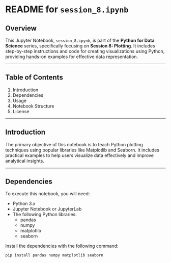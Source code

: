 # README for `session_8.ipynb`

## Overview

This Jupyter Notebook, `session_8.ipynb`, is part of the **Python for Data Science** series, specifically focusing on **Session 8: Plotting**. It includes step-by-step instructions and code for creating visualizations using Python, providing hands-on examples for effective data representation.

---

## Table of Contents

1. Introduction
2. Dependencies
3. Usage
4. Notebook Structure
5. License

---

## Introduction

The primary objective of this notebook is to teach Python plotting techniques using popular libraries like Matplotlib and Seaborn. It includes practical examples to help users visualize data effectively and improve analytical insights.

---

## Dependencies

To execute this notebook, you will need:

- Python 3.x
- Jupyter Notebook or JupyterLab
- The following Python libraries:
  - pandas
  - numpy
  - matplotlib
  - seaborn

Install the dependencies with the following command:

```bash
pip install pandas numpy matplotlib seaborn
